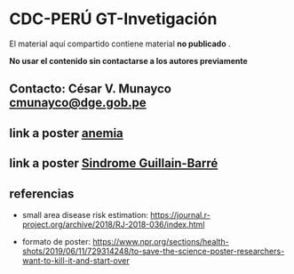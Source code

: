 # CDC-PERÚ GT-Invetigación

El material aquí compartido contiene material __no publicado__ . 

__No usar el contenido sin contactarse a los autores previamente__

## Contacto: César V. Munayco cmunayco@dge.gob.pe

## link a poster [anemia](https://raw.githubusercontent.com/avallecam/cdcperu-gt_investigacion/master/poster%20estudio%20anemia%20final.jpg)

## link a poster [Sindrome Guillain-Barré](https://raw.githubusercontent.com/avallecam/cdcperu-gt_investigacion/master/20191120-poster-SGB-INSv3.jpg)

## referencias

- small area disease risk estimation: https://journal.r-project.org/archive/2018/RJ-2018-036/index.html

- formato de poster: https://www.npr.org/sections/health-shots/2019/06/11/729314248/to-save-the-science-poster-researchers-want-to-kill-it-and-start-over

